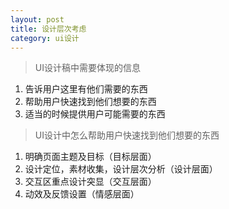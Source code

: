 ```yaml
---
layout: post
title: 设计层次考虑
category: ui设计
---
```


>UI设计稿中需要体现的信息

1. 告诉用户这里有他们需要的东西 <br/>
2. 帮助用户快速找到他们想要的东西 <br/>
3. 适当的时候提供用户可能需要的东西 <br/>

>UI设计中怎么帮助用户快速找到他们想要的东西 

1. 明确页面主题及目标（目标层面） <br/>
2. 设计定位，素材收集，设计层次分析（设计层面） <br/>
3. 交互区重点设计突显（交互层面）<br/>
4. 动效及反馈设置（情感层面） 
